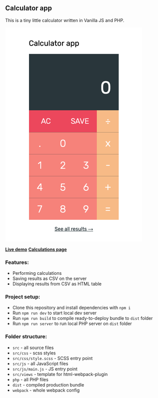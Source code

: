 ## Calculator app

This is a tiny little calculator written in Vanilla JS and PHP.

![calculator app](./demo/demo.png)

[**Live demo**]()
[**Calculations page**]()

### Features:
- Performing calculations
- Saving results as CSV on the server
- Displaying results from CSV as HTML table

### Project setup:
- Clone this repository and install dependencies with `npm i` <br>
- Run `npm run dev` to start local dev server <br>
- Run `npm run build` to compile ready-to-deploy bundle to `dist` folder <br>
- Run `npm run server` to run local PHP server on `dist` folder

### Folder structure:
- `src` - all source files <br>
- `src/css` - scss styles <br>
- `src/css/style.scss` - SCSS entry point <br>
- `src/js` - all JavaScript files <br>
- `src/js/main.js` - JS entry point <br>
- `src/views` - template for html-webpack-plugin <br>
- `php` - all PHP files <br>
- `dist` - compiled production bundle <br>
- `webpack` - whole webpack config